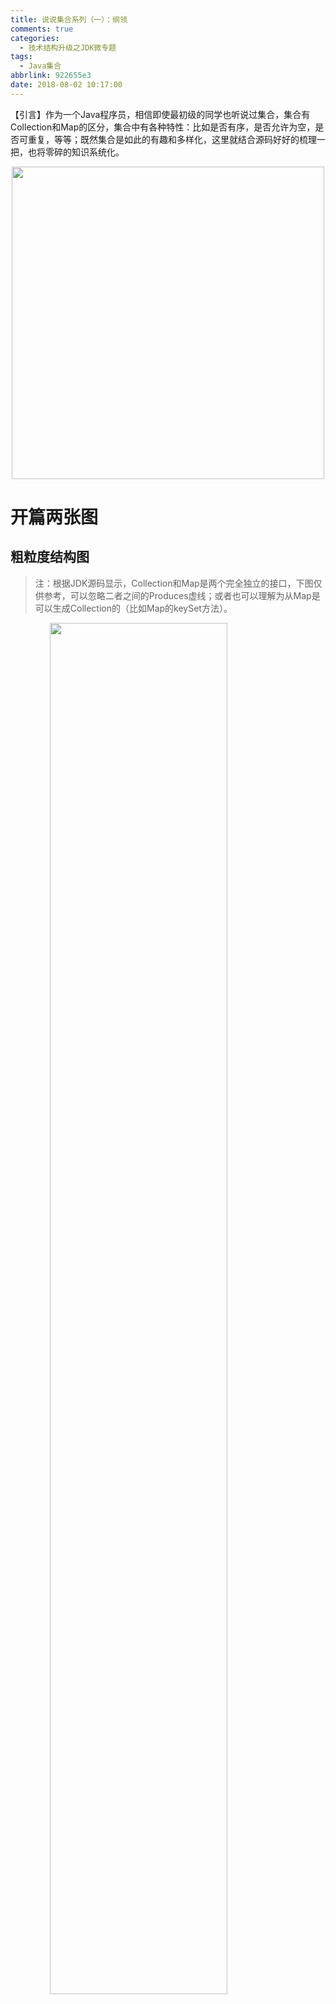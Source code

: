 ```yaml
---
title: 说说集合系列（一）：纲领
comments: true
categories:
  - 技术结构升级之JDK微专题
tags:
  - Java集合
abbrlink: 922655e3
date: 2018-08-02 10:17:00
---
```

【引言】作为一个Java程序员，相信即使最初级的同学也听说过集合，集合有Collection和Map的区分，集合中有各种特性：比如是否有序，是否允许为空，是否可重复，等等；既然集合是如此的有趣和多样化，这里就结合源码好好的梳理一把，也将零碎的知识系统化。
<div align=center><img src="http://pm4hdun71.bkt.clouddn.com/img/public/000015.jpg" width="500"/></div>
<!-- more -->

# 开篇两张图

## 粗粒度结构图
> 注：根据JDK源码显示，Collection和Map是两个完全独立的接口，下图仅供参考，可以忽略二者之间的Produces虚线；或者也可以理解为从Map是可以生成Collection的（比如Map的keySet方法）。

<img style="clear: both;display: block;margin:auto;" src="http://pm4hdun71.bkt.clouddn.com/img/2018/2018-08-02-07.jpg" width="75%">

## 细粒度结构图
> 注：感谢Github的zxiaofan同学对集合结构的整理和分享（建议用新标签页打开放大查看）

<img style="clear: both;display: block;margin:auto;" src="http://pm4hdun71.bkt.clouddn.com/img/2018/2018-08-02-08.jpg" width="88%">

# 集合是什么？
&emsp;&emsp;Java集合类存放于 java.util 包中，是一个用来存放对象的容器。
1. 集合只能存放对象。比如你存一个 int 型数据 1放入集合中，其实它是自动转换成 Integer 类后存入的。
2. 集合存放的是多个对象的引用，对象本身还是放在堆内存中。
3. 集合可以存放不同类型，不限数量的数据类型。

# 关于Collection
&emsp;&emsp;Collection是最基本的集合接口之一，一个Collection代表一组Object，即Collection的元素（Elements）。一些Collection允许相同的元素而另一些不行；一些能排序而另一些不行。Java SDK不提供直接继承自Collection的类，Java SDK提供的类都是继承自Collection的“子接口”如List和Set。

# 关于Map
&emsp;&emsp;Map接口储存一组成对的键-值对象，提供key（键）到value（值）的映射，Map中的key不要求有序，不允许重复。value同样不要求有序，但可以重复。最常见的Map实现类是HashMap，他的储存方式是哈希表，优点是查询指定元素效率高。
&emsp;&emsp;Map接口提供了将键映射到集合的对象,一个映射不能包含重复的键.每个键最多只能映射到一个值.Map接口中同样提供了集合的常用方法,如clear()方法,isEmpty()方法,Size()方法等.

# 关于Iterator
&emsp;&emsp;Iterator，译名一般称作迭代器，它是Java的Collection类集合的顶层接口（Map系列本身是不实现该接口的）。
```java
/* ......
 * @see Collection
 * @see ListIterator
 * @see Iterable
 * @since 1.2
 */
public interface Iterator<E> {

    /**
     * 是否还有下一个元素？
     */
    boolean hasNext();

    /**
     * 返回下一个元素
     */
    E next();

    /**
     * 移除迭代器当前对应的元素（不使用迭代器做remove的话，会出现Exception，可能是IllegalStateException、UnsupportedOperationException）
     */
    default void remove() {
        throw new UnsupportedOperationException("remove");
    }

    /**
     * 类似于list的foreach操作，用于通过迭代器直接遍历元素的
     * @since 1.8
     */
    default void forEachRemaining(Consumer<? super E> action) {
        Objects.requireNonNull(action);
        while (hasNext())
            action.accept(next());
    }
}
```

# Iterator和Iterable
&emsp;&emsp;通过分析Collection的源码定义可以发现，Collection并未实现Iterator接口，而是继承了Iterable这个接口；那这二者有何区别呢？
```java
public interface Collection<E> extends Iterable<E> {
```

&emsp;&emsp;稍微往后看一看，你会发现Iterable的内部实现中，已经封装了 Iterator 的获取方法了；所以只要实现了Iterable接口的类，就可以很轻松的通过obj.iterator();获取到迭代器Iterator了。
```java
public interface Iterable<T> {
    /**
     * Returns an iterator over elements of type {@code T}.
     *
     * @return an Iterator.
     */
    Iterator<T> iterator();
```